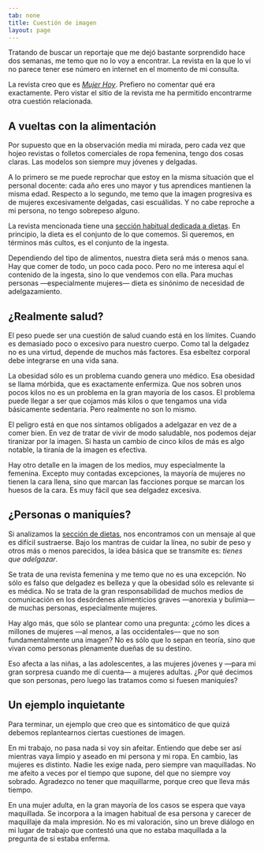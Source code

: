 ```yaml
---
tab: none
title: Cuestión de imagen
layout: page
---
```


Tratando de buscar un reportaje que me dejó bastante sorprendido hace dos semanas, me temo que no lo voy a encontrar. La revista en la que lo ví no parece tener ese  número en internet en el momento de mi consulta.

La revista creo que es [_Mujer Hoy_](https://www.mujerhoy.com/revista/). Prefiero no comentar qué era exactamente. Pero vistar el sitio de la revista me ha permitido encontrarme otra cuestión relacionada.

## A vueltas con la alimentación

Por supuesto que en la observación media mi mirada, pero cada vez que hojeo revistas o folletos comerciales de ropa femenina, tengo dos cosas claras. Las modelos son siempre muy jóvenes y delgadas.

A lo primero se me puede reprochar que estoy en la misma situación que el personal docente: cada año eres uno mayor y tus aprendices mantienen la misma edad. Respecto a lo segundo, me temo que la imagen progresiva es de mujeres excesivamente delgadas, casi escuálidas. Y no cabe reproche a mi persona, no tengo sobrepeso alguno.

La revista mencionada tiene una [sección habitual dedicada a dietas](https://www.mujerhoy.com/belleza/dietas/). En principio, la dieta es el conjunto de lo que comemos. Si queremos, en términos más cultos, es el conjunto de la ingesta.

Dependiendo del tipo de alimentos, nuestra dieta será más o menos sana. Hay que comer de todo, un poco cada poco. Pero no me interesa aquí el contenido de la ingesta, sino lo que vendemos con ella. Para muchas personas —especialmente mujeres— dieta es sinónimo de necesidad de adelgazamiento.

## ¿Realmente salud?

El peso puede ser una cuestión de salud cuando está en los límites. Cuando es demasiado poco o excesivo para nuestro cuerpo. Como tal la delgadez no es una virtud, depende de muchos más factores. Esa esbeltez corporal debe integrarse en una vida sana.

La obesidad sólo es un problema cuando genera uno médico. Esa obesidad se llama mórbida, que es exactamente enfermiza. Que nos sobren unos pocos kilos no es un problema en la gran mayoría de los casos. El problema puede llegar a ser que cojamos más kilos o que tengamos una vida básicamente sedentaria. Pero realmente no son lo mismo.

El peligro está en que nos sintamos obligados a adelgazar en vez de a comer bien. En vez de tratar de vivir de modo saludable, nos podemos dejar tiranizar por la imagen. Si hasta un cambio de cinco kilos de más es algo notable, la tiranía de la imagen es efectiva.

Hay otro detalle en la imagen de los medios, muy especialmente la femenina. Excepto muy contadas excepciones, la mayoría de mujeres no tienen la cara llena, sino que marcan las facciones porque se marcan los huesos de la cara. Es muy fácil que sea delgadez excesiva.

## ¿Personas o maniquíes?

Si analizamos la [sección de dietas](https://www.mujerhoy.com/belleza/dietas/), nos encontramos con un mensaje al que es difícil sustraerse. Bajo los mantras de cuidar la línea, no subir de peso y otros más o menos parecidos, la idea básica que se transmite es: _tienes que adelgazar_.

Se trata de una revista femenina y me temo que no es una excepción. No sólo es falso que delgadez es belleza y que la obesidad sólo es relevante si es médica. No se trata de la gran responsabilidad de muchos medios de comunicación en los desórdenes alimenticios graves —anorexia y bulimia— de muchas personas, especialmente mujeres.

Hay algo más, que sólo se plantear como una pregunta: ¿cómo les dices a millones de mujeres —al menos, a las occidentales— que no son fundamentalmente una imagen? No es sólo que lo sepan en teoría, sino que vivan como personas plenamente dueñas de su destino.

Eso afecta a las niñas, a las adolescentes, a las mujeres jóvenes y —para mi gran sorpresa cuando me dí cuenta— a mujeres adultas. ¿Por qué decimos que son personas, pero luego las tratamos como si fuesen maniquíes?

## Un ejemplo inquietante

Para terminar, un ejemplo que creo que es sintomático de que quizá debemos replantearnos ciertas cuestiones de imagen.

En mi trabajo, no pasa nada si voy sin afeitar. Entiendo que debe ser así mientras vaya limpio y aseado en mi persona y mi ropa. En cambio, las mujeres es distinto. Nadie les exige nada, pero siempre van maquilladas. No me afeito a veces por el tiempo que supone, del que no siempre voy sobrado. Agradezco no tener que maquillarme, porque creo que lleva más tiempo.

En una mujer adulta, en la gran mayoría de los casos se espera que vaya maquillada. Se incorpora a la imagen habitual de esa persona y carecer de maquillaje da mala impresión. No es mi valoración, sino un breve diálogo en mi lugar de trabajo que contestó una que no estaba maquillada a la pregunta de si estaba enferma.
